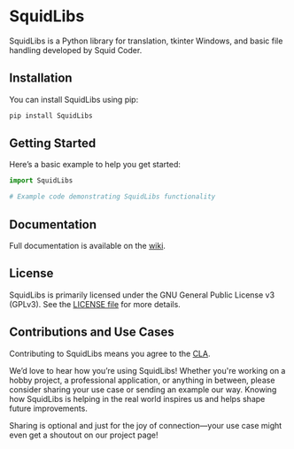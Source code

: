 # SquidLibs

SquidLibs is a Python library for translation, tkinter Windows, and basic file handling developed by Squid Coder.

## Installation

You can install SquidLibs using pip:
```bash
pip install SquidLibs
```

## Getting Started

Here’s a basic example to help you get started:


```python
import SquidLibs

# Example code demonstrating SquidLibs functionality
```

## Documentation

Full documentation is available on the [wiki](https://github.com/realSquidCoder/SquidLibs/wiki).

## License

SquidLibs is primarily licensed under the GNU General Public License v3 (GPLv3). See the [LICENSE file](https://github.com/realSquidCoder/SquidLibs/blob/main/LICENSE) for more details.

## Contributions and Use Cases
Contributing to SquidLibs means you agree to the [CLA](https://gist.github.com/realSquidCoder/001d52b991e7750ea4200aaffd6f9669).

We’d love to hear how you’re using SquidLibs! Whether you're working on a hobby project, a professional application, or anything in between, please consider sharing your use case or sending an example our way. Knowing how SquidLibs is helping in the real world inspires us and helps shape future improvements.

Sharing is optional and just for the joy of connection—your use case might even get a shoutout on our project page!
